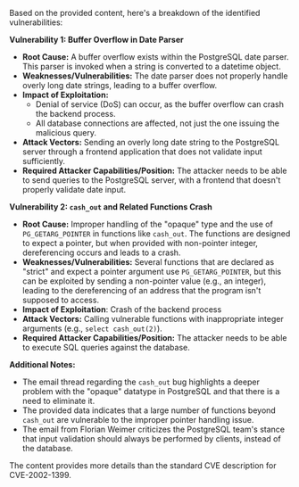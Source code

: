 Based on the provided content, here's a breakdown of the identified vulnerabilities:

**Vulnerability 1: Buffer Overflow in Date Parser**

*   **Root Cause:** A buffer overflow exists within the PostgreSQL date parser. This parser is invoked when a string is converted to a datetime object.
*   **Weaknesses/Vulnerabilities:** The date parser does not properly handle overly long date strings, leading to a buffer overflow.
*   **Impact of Exploitation:**
    *   Denial of service (DoS) can occur, as the buffer overflow can crash the backend process.
    *   All database connections are affected, not just the one issuing the malicious query.
*   **Attack Vectors:** Sending an overly long date string to the PostgreSQL server through a frontend application that does not validate input sufficiently.
*   **Required Attacker Capabilities/Position:** The attacker needs to be able to send queries to the PostgreSQL server, with a frontend that doesn't properly validate date input.

**Vulnerability 2: `cash_out` and Related Functions Crash**

*   **Root Cause:** Improper handling of the "opaque" type and the use of `PG_GETARG_POINTER` in functions like `cash_out`. The functions are designed to expect a pointer, but when provided with non-pointer integer, dereferencing occurs and leads to a crash.
*   **Weaknesses/Vulnerabilities:** Several functions that are declared as "strict" and expect a pointer argument use `PG_GETARG_POINTER`, but this can be exploited by sending a non-pointer value (e.g., an integer), leading to the dereferencing of an address that the program isn't supposed to access.
*  **Impact of Exploitation**: Crash of the backend process
*   **Attack Vectors:** Calling vulnerable functions with inappropriate integer arguments (e.g., `select cash_out(2)`).
*   **Required Attacker Capabilities/Position:** The attacker needs to be able to execute SQL queries against the database.

**Additional Notes:**

*   The email thread regarding the `cash_out` bug highlights a deeper problem with the "opaque" datatype in PostgreSQL and that there is a need to eliminate it.
*   The provided data indicates that a large number of functions beyond `cash_out` are vulnerable to the improper pointer handling issue.
* The email from Florian Weimer criticizes the PostgreSQL team's stance that input validation should always be performed by clients, instead of the database.

The content provides more details than the standard CVE description for CVE-2002-1399.